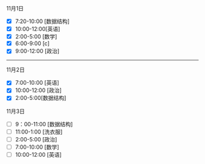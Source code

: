 11月1日  
- [x] 7:20-10:00 [数据结构]
- [x] 10:00-12:00[英语]
- [x] 2:00-5:00 [数学]
- [x] 6:00-9:00 [c]
- [x] 9:00-12:00 [政治]

---

11月2日
- [x] 7:00-10:00 [英语]
- [x] 10:00-12:00 [政治]
- [x] 2:00-5:00[数据结构]

11月3日
- [ ] 9：00-11:00 [数据结构]
- [ ] 11:00-1:00 [洗衣服]
- [ ] 2:00-5:00 [政治]
- [ ] 7:00-10:00 [数学]
- [ ] 10:00-12:00 [英语]

